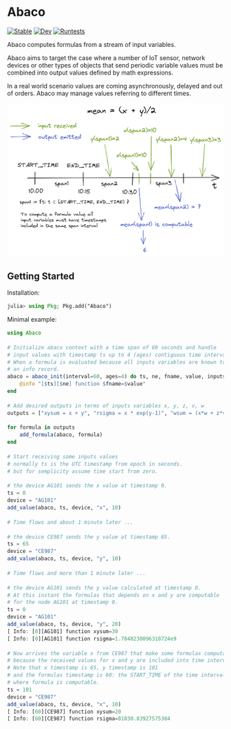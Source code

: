 # Abaco

[![Stable](https://img.shields.io/badge/docs-stable-blue.svg)](https://attdona.github.io/Abaco.jl/stable)
[![Dev](https://img.shields.io/badge/docs-dev-blue.svg)](https://attdona.github.io/Abaco.jl/dev)
[![Runtests](https://github.com/attdona/Abaco.jl/actions/workflows/Runtests.yml/badge.svg)](https://github.com/attdona/Abaco.jl/actions/workflows/Runtests.yml)

Abaco computes formulas from a stream of input variables.

Abaco aims to target the case where a number of IoT sensor, network devices or other types of objects that send periodic variable values must be combined into output values defined by math expressions.

In a real world scenario values are coming asynchronously, delayed and out of orders. Abaco may manage values referring to different times.

![timeline](https://github.com/attdona/Abaco.jl/blob/main/docs/images/timeline.png?raw=true)

## Getting Started

Installation:

```julia
julia> using Pkg; Pkg.add("Abaco")    
```

Minimal example:

```julia
using Abaco

# Initialize abaco context with a time span of 60 seconds and handle
# input values with timestamp ts up to 4 (ages) contiguous time intervals.
# When a formula is evaluated because all inputs variables are known traces
# an info record.
abaco = abaco_init(interval=60, ages=4) do ts, ne, fname, value, inputs
    @info "[$ts][$ne] function $fname=$value"
end

# Add desired outputs in terms of inputs variables x, y, z, v, w
outputs = ["xysum = x + y", "rsigma = x * exp(y-1)", "wsum = (x*w + z*v)"]

for formula in outputs
    add_formula(abaco, formula)
end

# Start receiving some inputs values
# normally ts is the UTC timestamp from epoch in seconds.
# but for semplicity assume time start from zero.

# the device AG101 sends the x value at timestamp 0.
ts = 0
device = "AG101"
add_value(abaco, ts, device, "x", 10)

# Time flows and about 1 minute later ...

# the device CE987 sends the y value at timestamp 65.
ts = 65
device = "CE987"
add_value(abaco, ts, device, "y", 10)

# Time flows and more than 1 minute later ...

# the device AG101 sends the y value calculated at timestamp 0.
# At this instant the formulas that depends on x and y are computable
# for the node AG101 at timestamp 0.
ts = 0
device = "AG101"
add_value(abaco, ts, device, "y", 20)
[ Info: [0][AG101] function xysum=30
[ Info: [0][AG101] function rsigma=1.7848230096318724e9

# Now arrives the variable x from CE987 that make some formulas computables
# because the received values for x and y are included into time interval [60, 120).
# Note that x timestamp is 65, y timestamp is 101
# and the formulas timestamp is 60: the START_TIME of the time interval
# where formula is computable. 
ts = 101
device = "CE987"
add_value(abaco, ts, device, "x", 10)
[ Info: [60][CE987] function xysum=20
[ Info: [60][CE987] function rsigma=81030.83927575384

```
